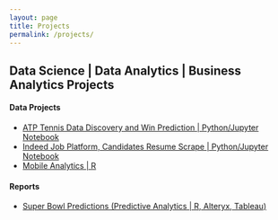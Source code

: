 ```yaml
---
layout: page
title: Projects
permalink: /projects/
---
```


## Data Science | Data Analytics | Business Analytics Projects


#### Data Projects

* [ATP Tennis Data Discovery and Win Prediction | Python/Jupyter Notebook](projects/ATP_data_project.html)
* [Indeed Job Platform, Candidates Resume Scrape | Python/Jupyter Notebook](projects/Indeed_Resume_Scraping.html)
* [Mobile Analytics | R](projects/hansenme_MobileAnalytics.html)

#### Reports
* [Super Bowl Predictions (Predictive Analytics | R, Alteryx, Tableau)](projects/SB_predict_final_version.html)


